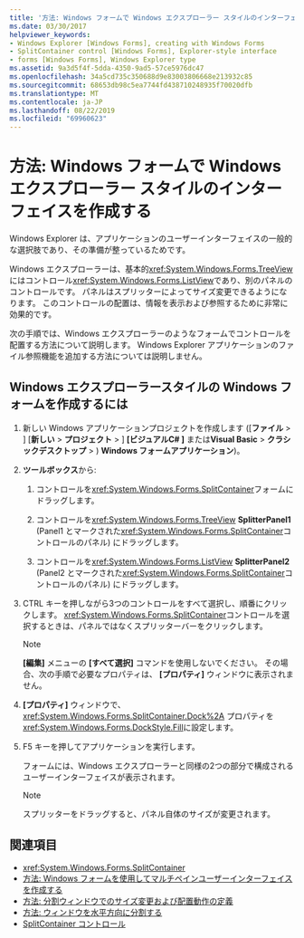 ```yaml
---
title: '方法: Windows フォームで Windows エクスプローラー スタイルのインターフェイスを作成する'
ms.date: 03/30/2017
helpviewer_keywords:
- Windows Explorer [Windows Forms], creating with Windows Forms
- SplitContainer control [Windows Forms], Explorer-style interface
- forms [Windows Forms], Windows Explorer type
ms.assetid: 9a3d5f4f-5dda-4350-9ad5-57ce5976dc47
ms.openlocfilehash: 34a5cd735c350688d9e83003806668e213932c85
ms.sourcegitcommit: 68653db98c5ea7744fd438710248935f70020dfb
ms.translationtype: MT
ms.contentlocale: ja-JP
ms.lasthandoff: 08/22/2019
ms.locfileid: "69960623"
---
```

# <a name="how-to-create-a-windows-explorerstyle-interface-on-a-windows-form"></a>方法: Windows フォームで Windows エクスプローラー スタイルのインターフェイスを作成する
Windows Explorer は、アプリケーションのユーザーインターフェイスの一般的な選択肢であり、その準備が整っているためです。

 Windows エクスプローラーは、基本的<xref:System.Windows.Forms.TreeView>にはコントロール<xref:System.Windows.Forms.ListView>であり、別のパネルのコントロールです。 パネルはスプリッターによってサイズ変更できるようになります。 このコントロールの配置は、情報を表示および参照するために非常に効果的です。

 次の手順では、Windows エクスプローラーのようなフォームでコントロールを配置する方法について説明します。 Windows Explorer アプリケーションのファイル参照機能を追加する方法については説明しません。

## <a name="to-create-a-windows-explorer-style-windows-form"></a>Windows エクスプローラースタイルの Windows フォームを作成するには

1. 新しい Windows アプリケーションプロジェクトを作成します ([**ファイル** > ] [**新しい** > **プロジェクト** > ] **[ビジュアルC# ]** または**Visual Basic** > **クラシックデスクトップ** > ) **Windows フォームアプリケーション**)。

2. **ツールボックス**から:

    1. コントロールを<xref:System.Windows.Forms.SplitContainer>フォームにドラッグします。

    2. コントロールを<xref:System.Windows.Forms.TreeView> **SplitterPanel1** (Panel1 とマークされた<xref:System.Windows.Forms.SplitContainer>コントロールのパネル) にドラッグします。

    3. コントロールを<xref:System.Windows.Forms.ListView> **SplitterPanel2** (Panel2 とマークされた<xref:System.Windows.Forms.SplitContainer>コントロールのパネル) にドラッグします。

3. CTRL キーを押しながら3つのコントロールをすべて選択し、順番にクリックします。 <xref:System.Windows.Forms.SplitContainer>コントロールを選択するときは、パネルではなくスプリッターバーをクリックします。

    > [!NOTE]
    > **[編集]** メニューの **[すべて選択]** コマンドを使用しないでください。 その場合、次の手順で必要なプロパティは、 **[プロパティ]** ウィンドウに表示されません。

4. **[プロパティ]** ウィンドウで、 <xref:System.Windows.Forms.SplitContainer.Dock%2A> プロパティを <xref:System.Windows.Forms.DockStyle.Fill>に設定します。

5. F5 キーを押してアプリケーションを実行します。

     フォームには、Windows エクスプローラーと同様の2つの部分で構成されるユーザーインターフェイスが表示されます。

    > [!NOTE]
    > スプリッターをドラッグすると、パネル自体のサイズが変更されます。

## <a name="see-also"></a>関連項目

- <xref:System.Windows.Forms.SplitContainer>
- [方法: Windows フォームを使用してマルチペインユーザーインターフェイスを作成する](how-to-create-a-multipane-user-interface-with-windows-forms.md)
- [方法: 分割ウィンドウでのサイズ変更および配置動作の定義](how-to-define-resize-and-positioning-behavior-in-a-split-window.md)
- [方法: ウィンドウを水平方向に分割する](how-to-split-a-window-horizontally.md)
- [SplitContainer コントロール](splitcontainer-control-windows-forms.md)
